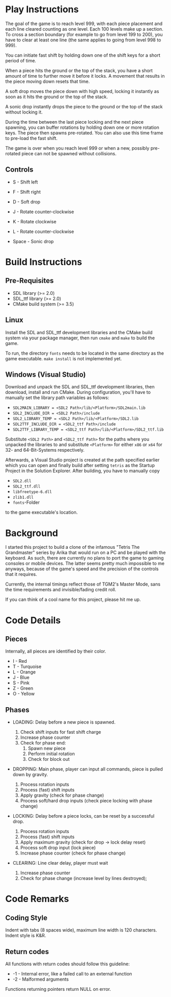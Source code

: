 # Play Instructions
The goal of the game is to reach level 999, with each piece placement and each line cleared counting as one level. Each
100 levels make up a section. To cross a section boundary (for example to go from level 199 to 200), you have to clear
at least one line (the same applies to going from level 998 to 999).

You can initiate fast shift by holding down one of the shift keys for a short period of time.

When a piece hits the ground or the top of the stack, you have a short amount of time to further move it before it
locks. A movement that results in the piece moving down resets that time.

A soft drop moves the piece down with high speed, locking it instantly as soon as it hits the ground or the top of the
stack.

A sonic drop instantly drops the piece to the ground or the top of the stack without locking it.

During the time between the last piece locking and the next piece spawning, you can buffer rotations by holding down one
or more rotation keys. The piece then spawns pre-rotated. You can also use this time frame to pre-load the fast shift.

The game is over when you reach level 999 or when a new, possibly pre-rotated piece can not be spawned without
collisions.

## Controls

* S - Shift left
* F - Shift right
* D - Soft drop

* J - Rotate counter-clockwise
* K - Rotate clockwise
* L - Rotate counter-clockwise

* Space - Sonic drop

# Build Instructions
## Pre-Requisites

* SDL library (>= 2.0)
* SDL_ttf library (>= 2.0)
* CMake build system (>= 3.5)

## Linux
Install the SDL and SDL_ttf development libraries and the CMake build system via your package manager, then run `cmake`
and `make` to build the game.

To run, the directory `fonts` needs to be located in the same directory as the game executable. `make install` is not
implemented yet.

## Windows (Visual Studio)
Download and unpack the SDL and SDL_ttf development libraries, then download, install and run CMake. During
configuration, you'll have to manually set the library path variables as follows:

* `SDL2MAIN_LIBRARY = <SDL2 Path>/lib/<Platform>/SDL2main.lib`
* `SDL2_INCLUDE_DIR = <SDL2 Path>/include`
* `SDL2_LIBRARY_TEMP = <SDL2 Path>/lib/<Platform>/SDL2.lib`
* `SDL2TTF_INCLUDE_DIR = <SDL2_ttf Path>/include`
* `SDL2TTF_LIBRARY_TEMP = <SDL2_ttf Path>/lib/<Platform>/SDL2_ttf.lib`

Substitute `<SDL2 Path>` and `<SDL2_ttf Path>` for the paths where you unpacked the libraries to and substitute
`<Platform>` for either `x86` or `x64` for 32- and 64-Bit-Systems respectively.

Afterwards, a Visual Studio project is created at the path specified earlier which you can open and finally build after
setting `tetris` as the Startup Project in the Solution Explorer. After building, you have to manually copy

* `SDL2.dll`
* `SDL2_ttf.dll`
* `libfreetype-6.dll`
* `zlib1.dll`
* `fonts`-Folder

to the game executable's location.

# Background
I started this project to build a clone of the infamous "Tetris The Grandmaster" series by Arika that would run on a PC
and be played with the keyboard. As such, there are currently no plans to port the game to gaming consoles or mobile
devices. The latter seems pretty much impossible to me anyways, because of the game's speed and the precision of the
controls that it requires.

Currently, the internal timings reflect those of TGM2's Master Mode, sans the time requirements and invisible/fading
credit roll.

If you can think of a cool name for this project, please hit me up.

# Code Details
## Pieces
Internally, all pieces are identified by their color.

* I - Red
* T - Turquoise
* L - Orange
* J - Blue
* S - Pink
* Z - Green
* O - Yellow

## Phases

* LOADING: Delay before a new piece is spawned.
	1. Check shift inputs for fast shift charge
	2. Increase phase counter
	3. Check for phase end:
		1. Spawn new piece
		2. Perform initial rotation
		3. Check for block out

* DROPPING: Main phase, player can input all commands, piece is pulled down by gravity.
	1. Process rotation inputs
	2. Process (fast) shift inputs
	3. Apply gravity (check for phase change)
	4. Process soft/hard drop inputs (check piece locking with phase change)

* LOCKING: Delay before a piece locks, can be reset by a successful drop.
	1. Process rotation inputs
	2. Process (fast) shift inputs
	3. Apply maximum gravity (check for drop -> lock delay reset)
	4. Process soft drop input (lock piece)
	5. Increase phase counter (check for phase change)

* CLEARING: Line clear delay, player must wait
	1. Increase phase counter
	2. Check for phase change (increase level by lines destroyed);

# Code Remarks
## Coding Style
Indent with tabs (8 spaces wide), maximum line width is 120 characters. Indent style is K&R.

## Return codes
All functions with return codes should follow this guideline:

* -1 - Internal error, like a failed call to an external function
* -2 - Malformed arguments

Functions returning pointers return NULL on error.
